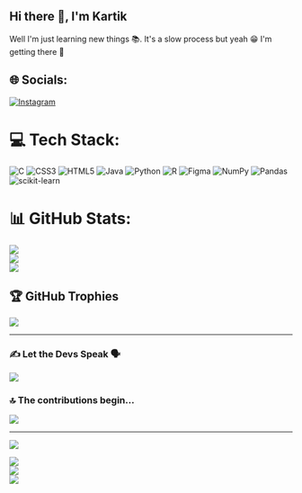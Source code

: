 ## Hi there 👋, I'm Kartik
Well I'm just learning new things 📚. It's a slow process but yeah 😁 I'm getting there 🚀

## 🌐 Socials:
[![Instagram](https://img.shields.io/badge/Instagram-%23E4405F.svg?logo=Instagram&logoColor=white)](https://instagram.com/https://www.instagram.com/_la_obra_maestra_/) 

# 💻 Tech Stack:
![C](https://img.shields.io/badge/c-%2300599C.svg?style=flat-square&logo=c&logoColor=white) ![CSS3](https://img.shields.io/badge/css3-%231572B6.svg?style=flat-square&logo=css3&logoColor=white) ![HTML5](https://img.shields.io/badge/html5-%23E34F26.svg?style=flat-square&logo=html5&logoColor=white) ![Java](https://img.shields.io/badge/java-%23ED8B00.svg?style=flat-square&logo=java&logoColor=white) ![Python](https://img.shields.io/badge/python-3670A0?style=flat-square&logo=python&logoColor=ffdd54) ![R](https://img.shields.io/badge/r-%23276DC3.svg?style=flat-square&logo=r&logoColor=white) 	![Figma](https://img.shields.io/badge/figma-%23F24E1E.svg?style=flat-square&logo=figma&logoColor=white) ![NumPy](https://img.shields.io/badge/numpy-%23013243.svg?style=flat-square&logo=numpy&logoColor=white) ![Pandas](https://img.shields.io/badge/pandas-%23150458.svg?style=flat-square&logo=pandas&logoColor=white) ![scikit-learn](https://img.shields.io/badge/scikit--learn-%23F7931E.svg?style=flat-square&logo=scikit-learn&logoColor=white)

# 📊 GitHub Stats:
<!-- <a href="https://github.com/Xenderador/github-readme-stats">
  <img height=200 align="center" src="https://github-readme-stats.vercel.app/api?username=Xenderador&show_icons=true&theme=algolia" />
</a>
<a href="https://github.com/Xenderador/convoychat">
  <img height=200 align="center" src="https://github-readme-stats.vercel.app/api/top-langs?username=Xenderador&theme=algolia&layout=compact&langs_count=8&card_width=320" />
</a>
 <hr>![](https://github-readme-streak-stats.herokuapp.com/?user=Xenderador&theme=algolia&hide_border=false)<br/> -->
 ![](https://github-readme-stats.vercel.app/api?username=Xenderador&theme=algolia&hide_border=false&include_all_commits=true&count_private=false)<br/>
![](https://github-readme-streak-stats.herokuapp.com/?user=Xenderador&theme=algolia&hide_border=false)<br/>
![](https://github-readme-stats.vercel.app/api/top-langs/?username=Xenderador&theme=algolia&hide_border=false&include_all_commits=true&count_private=false&layout=compact)

## 🏆 GitHub Trophies
![](https://github-profile-trophy.vercel.app/?username=Xenderador&theme=dracula&no-frame=false&no-bg=true&margin-w=4)
<hr>

### ✍️ Let the Devs Speak 🗣️
![](https://quotes-github-readme.vercel.app/api?type=horizontal&theme=tokyonight)

### 🔝 The contributions begin...
![](https://github-contributor-stats.vercel.app/api?username=Xenderador&limit=5&theme=nord&combine_all_yearly_contributions=true)

---
[![](https://visitcount.itsvg.in/api?id=Xenderador&icon=4&color=12)](https://visitcount.itsvg.in)



![](https://github-readme-stats.vercel.app/api?username=Xenderador&theme=algolia&hide_border=false&include_all_commits=true&count_private=false)<br/>
![](https://github-readme-streak-stats.herokuapp.com/?user=Xenderador&theme=algolia&hide_border=false)<br/>
![](https://github-readme-stats.vercel.app/api/top-langs/?username=Xenderador&theme=algolia&hide_border=false&include_all_commits=true&count_private=false&layout=compact)


